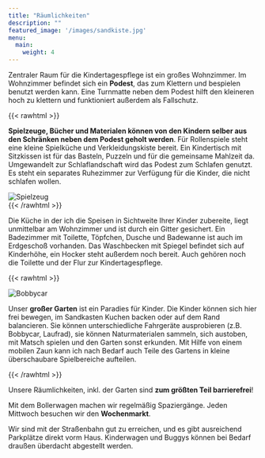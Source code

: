 ```yaml
---
title: "Räumlichkeiten"
description: ""
featured_image: '/images/sandkiste.jpg'
menu:
  main:
    weight: 4
---
```


Zentraler Raum für die Kindertagespflege ist ein großes Wohnzimmer. Im Wohnzimmer befindet sich ein **Podest**, das zum Klettern und bespielen benutzt werden kann. Eine Turnmatte neben dem Podest hilft den kleineren hoch zu klettern und funktioniert außerdem als Fallschutz. 


{{< rawhtml >}}
<div class="flex flex-wrap">
<div class="w-100 w-100-ns w-50-l pa2">
    <p><strong>Spielzeuge, Bücher und Materialen können von den Kindern selber aus den Schränken neben dem Podest geholt werden</strong>. Für Rollenspiele steht eine kleine Spielküche und Verkleidungskiste bereit. Ein Kindertisch mit Sitzkissen ist für das Basteln, Puzzeln und für die gemeinsame Mahlzeit da. Umgewandelt zur Schlaflandschaft wird das Podest zum Schlafen genutzt. Es steht ein separates Ruhezimmer zur Verfügung für die Kinder, die nicht schlafen wollen. 
 </p>
  </div>
  <div class="w-100 w-100-ns w-100-m w-50-l pa0 pa2-ns">
    <img src="/images/spielzeug.jpg" alt="Spielzeug" class="br4 p5 ma1">
    </div>
</div>
{{< /rawhtml >}}

Die Küche in der ich die Speisen in Sichtweite Ihrer Kinder zubereite, liegt unmittelbar am Wohnzimmer und ist durch ein Gitter gesichert. Ein Badezimmer mit Toilette, Töpfchen, Dusche und Badewanne ist auch im Erdgeschoß vorhanden. Das Waschbecken mit Spiegel befindet sich auf Kinderhöhe, ein Hocker steht außerdem noch bereit.  Auch gehören noch die Toilette und der Flur zur Kindertagespflege.

{{< rawhtml >}}
<div class="flex flex-wrap">
<div class="w-100 w-100-ns w-100-m w-50-l m0 pa0 pa2-ns">
    <img src="/images/bobbycar.jpg" alt="Bobbycar" class="br4 ma1">
    </div>
    <div class="w-100 w-100-ns w-50-l pa2">
    <p>
  Unser <strong>großer Garten</strong> ist ein Paradies für Kinder. Die Kinder können sich hier frei bewegen, im Sandkasten Kuchen backen oder auf dem Rand balancieren. Sie können unterschiedliche Fahrgeräte ausprobieren (z.B. Bobbycar, Laufrad), sie können Naturmaterialen sammeln, sich austoben, mit Matsch spielen und den Garten sonst erkunden. Mit Hilfe von einem mobilen Zaun kann ich nach Bedarf auch Teile des Gartens in kleine überschaubare Spielbereiche aufteilen.
  </p>
  </div>
</div>
{{< /rawhtml >}}


Unsere Räumlichkeiten, inkl. der Garten sind **zum größten Teil barrierefrei**!

Mit dem Bollerwagen machen wir regelmäßig Spaziergänge. Jeden Mittwoch besuchen wir den **Wochenmarkt**.

Wir sind mit der Straßenbahn gut zu erreichen, und es gibt ausreichend Parkplätze direkt vorm Haus. Kinderwagen und Buggys können bei Bedarf draußen überdacht abgestellt werden.

